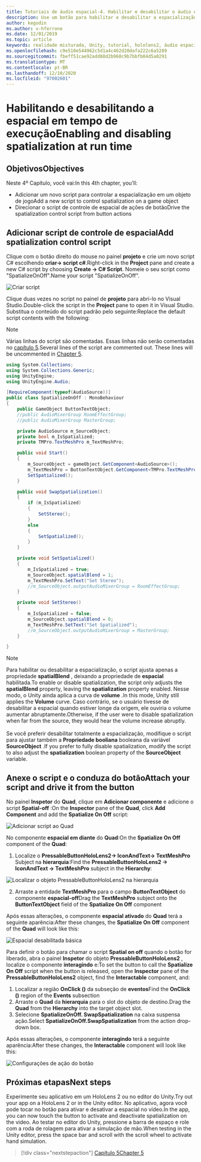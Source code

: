 ```yaml
---
title: Tutoriais de áudio espacial-4. Habilitar e desabilitar o áudio espacial em tempo de execução
description: Use um botão para habilitar e desabilitar a espacialização de áudio em tempo de execução.
author: kegodin
ms.author: v-hferrone
ms.date: 12/01/2019
ms.topic: article
keywords: realidade misturada, Unity, tutorial, hololens2, áudio espacial, MRTK, kit de ferramentas de realidade mista, UWP, Windows 10, HRTF, função de transferência relacionada ao cabeçalho, reverberação, Microsoft Spatializer
ms.openlocfilehash: c9e510e544962c5d1a4c462d20dafa222c6a5289
ms.sourcegitcommit: fbeff51cae92add88d2b960c9b7bbfb04d5a0291
ms.translationtype: MT
ms.contentlocale: pt-BR
ms.lasthandoff: 12/10/2020
ms.locfileid: "97002601"
---
```

# <a name="enabling-and-disabling-spatialization-at-run-time"></a><span data-ttu-id="a4b8e-105">Habilitando e desabilitando a espacial em tempo de execução</span><span class="sxs-lookup"><span data-stu-id="a4b8e-105">Enabling and disabling spatialization at run time</span></span>

## <a name="objectives"></a><span data-ttu-id="a4b8e-106">Objetivos</span><span class="sxs-lookup"><span data-stu-id="a4b8e-106">Objectives</span></span>
<span data-ttu-id="a4b8e-107">Neste 4º Capítulo, você vai:</span><span class="sxs-lookup"><span data-stu-id="a4b8e-107">In this 4th chapter, you'll:</span></span>
* <span data-ttu-id="a4b8e-108">Adicionar um novo script para controlar a espacialização em um objeto de jogo</span><span class="sxs-lookup"><span data-stu-id="a4b8e-108">Add a new script to control spatialization on a game object</span></span>
* <span data-ttu-id="a4b8e-109">Direcionar o script de controle de espacial de ações de botão</span><span class="sxs-lookup"><span data-stu-id="a4b8e-109">Drive the spatialization control script from button actions</span></span>

## <a name="add-spatialization-control-script"></a><span data-ttu-id="a4b8e-110">Adicionar script de controle de espacial</span><span class="sxs-lookup"><span data-stu-id="a4b8e-110">Add spatialization control script</span></span>
<span data-ttu-id="a4b8e-111">Clique com o botão direito do mouse no painel **projeto** e crie um novo script C# escolhendo **criar-> script c#**.</span><span class="sxs-lookup"><span data-stu-id="a4b8e-111">Right-click in the **Project** pane and create a new C# script by choosing **Create -> C# Script**.</span></span> <span data-ttu-id="a4b8e-112">Nomeie o seu script como "SpatializeOnOff".</span><span class="sxs-lookup"><span data-stu-id="a4b8e-112">Name your script "SpatializeOnOff".</span></span>

![Criar script](images/spatial-audio/create-script.png)

<span data-ttu-id="a4b8e-114">Clique duas vezes no script no painel de **projeto** para abri-lo no Visual Studio.</span><span class="sxs-lookup"><span data-stu-id="a4b8e-114">Double-click the script in the **Project** pane to open it in Visual Studio.</span></span> <span data-ttu-id="a4b8e-115">Substitua o conteúdo do script padrão pelo seguinte:</span><span class="sxs-lookup"><span data-stu-id="a4b8e-115">Replace the default script contents with the following:</span></span>

> [!NOTE]
> <span data-ttu-id="a4b8e-116">Várias linhas do script são comentadas. Essas linhas não serão comentadas no [capítulo 5](unity-spatial-audio-ch5.md).</span><span class="sxs-lookup"><span data-stu-id="a4b8e-116">Several lines of the script are commented out. These lines will be uncommented in [Chapter 5](unity-spatial-audio-ch5.md).</span></span>

```c#
using System.Collections;
using System.Collections.Generic;
using UnityEngine;
using UnityEngine.Audio;

[RequireComponent(typeof(AudioSource))]
public class SpatializeOnOff : MonoBehaviour
{
    public GameObject ButtonTextObject;
    //public AudioMixerGroup RoomEffectGroup;
    //public AudioMixerGroup MasterGroup;

    private AudioSource m_SourceObject;
    private bool m_IsSpatialized;
    private TMPro.TextMeshPro m_TextMeshPro;

    public void Start()
    {
        m_SourceObject = gameObject.GetComponent<AudioSource>();
        m_TextMeshPro = ButtonTextObject.GetComponent<TMPro.TextMeshPro>();
        SetSpatialized();
    }

    public void SwapSpatialization()
    {
        if (m_IsSpatialized)
        {
            SetStereo();
        }
        else
        {
            SetSpatialized();
        }
    }

    private void SetSpatialized()
    {
        m_IsSpatialized = true;
        m_SourceObject.spatialBlend = 1;
        m_TextMeshPro.SetText("Set Stereo");
        //m_SourceObject.outputAudioMixerGroup = RoomEffectGroup;
    }

    private void SetStereo()
    {
        m_IsSpatialized = false;
        m_SourceObject.spatialBlend = 0;
        m_TextMeshPro.SetText("Set Spatialized");
        //m_SourceObject.outputAudioMixerGroup = MasterGroup;
    }

}
```

> [!NOTE]
> <span data-ttu-id="a4b8e-117">Para habilitar ou desabilitar a espacialização, o script ajusta apenas a propriedade **spatialBlend** , deixando a propriedade de **espacial** habilitada.</span><span class="sxs-lookup"><span data-stu-id="a4b8e-117">To enable or disable spatialization, the script only adjusts the **spatialBlend** property, leaving the **spatialization** property enabled.</span></span> <span data-ttu-id="a4b8e-118">Nesse modo, o Unity ainda aplica a curva de **volume** .</span><span class="sxs-lookup"><span data-stu-id="a4b8e-118">In this mode, Unity still applies the **Volume** curve.</span></span> <span data-ttu-id="a4b8e-119">Caso contrário, se o usuário tivesse de desabilitar a espacial quando estiver longe da origem, ele ouviria o volume aumentar abruptamente.</span><span class="sxs-lookup"><span data-stu-id="a4b8e-119">Otherwise, if the user were to disable spatialization when far from the source, they would hear the volume increase abruptly.</span></span> <br> <br>
> <span data-ttu-id="a4b8e-120">Se você preferir desabilitar totalmente a espacialização, modifique o script para ajustar também a **Propriedade booliana** booleana da variável **SourceObject** .</span><span class="sxs-lookup"><span data-stu-id="a4b8e-120">If you prefer to fully disable spatialization, modify the script to also adjust the **spatialization** boolean property of the **SourceObject** variable.</span></span>

## <a name="attach-your-script-and-drive-it-from-the-button"></a><span data-ttu-id="a4b8e-121">Anexe o script e o conduza do botão</span><span class="sxs-lookup"><span data-stu-id="a4b8e-121">Attach your script and drive it from the button</span></span>
<span data-ttu-id="a4b8e-122">No painel **Inspetor** do **Quad**, clique em **Adicionar componente** e adicione o script **Spatial-off** :</span><span class="sxs-lookup"><span data-stu-id="a4b8e-122">On the **Inspector** pane of the **Quad**, click **Add Component** and add the **Spatialize On Off** script:</span></span>

![Adicionar script ao Quad](images/spatial-audio/add-script-to-quad.png)

<span data-ttu-id="a4b8e-124">No componente **espacial em diante** do **Quad**:</span><span class="sxs-lookup"><span data-stu-id="a4b8e-124">On the **Spatialize On Off** component of the **Quad**:</span></span>
1. <span data-ttu-id="a4b8e-125">Localize o **PressableButtonHoloLens2-> IconAndText-> TextMeshPro** Subject na **hierarquia**:</span><span class="sxs-lookup"><span data-stu-id="a4b8e-125">Find the **PressableButtonHoloLens2 -> IconAndText -> TextMeshPro** subject in the **Hierarchy**:</span></span>

![Localizar o objeto PressableButtonHoloLens2 na hierarquia](images/spatial-audio/pressable-button-object.png)

2. <span data-ttu-id="a4b8e-127">Arraste a entidade **TextMeshPro** para o campo **ButtonTextObject** do componente **espacial-off**</span><span class="sxs-lookup"><span data-stu-id="a4b8e-127">Drag the **TextMeshPro** subject onto the **ButtonTextObject** field of the **Spatialize On Off** component</span></span>

<span data-ttu-id="a4b8e-128">Após essas alterações, o componente **espacial ativado** do **Quad** terá a seguinte aparência:</span><span class="sxs-lookup"><span data-stu-id="a4b8e-128">After these changes, the **Spatialize On Off** component of the **Quad** will look like this:</span></span>

![Espacial desabilitada básica](images/spatial-audio/spatialize-on-off-basic.png)

<span data-ttu-id="a4b8e-130">Para definir o botão para chamar o script **Spatial on off** quando o botão for liberado, abra o painel **Inspetor** do objeto **PressableButtonHoloLens2** , localize o componente **interagindo** e:</span><span class="sxs-lookup"><span data-stu-id="a4b8e-130">To set the button to call the **Spatialize On Off** script when the button is released, open the **Inspector** pane of the **PressableButtonHoloLens2** object, find the **Interactable** component, and:</span></span>
1. <span data-ttu-id="a4b8e-131">Localizar a região **OnClick ()** da subseção de **eventos**</span><span class="sxs-lookup"><span data-stu-id="a4b8e-131">Find the **OnClick ()** region of the **Events** subsection</span></span>
2. <span data-ttu-id="a4b8e-132">Arraste o **Quad** da **hierarquia** para o slot do objeto de destino.</span><span class="sxs-lookup"><span data-stu-id="a4b8e-132">Drag the **Quad** from the **Hierarchy** into the target object slot.</span></span>
3. <span data-ttu-id="a4b8e-133">Selecione **SpatializeOnOff. SwapSpatialization** na caixa suspensa ação.</span><span class="sxs-lookup"><span data-stu-id="a4b8e-133">Select **SpatializeOnOff.SwapSpatialization** from the action drop-down box.</span></span>

<span data-ttu-id="a4b8e-134">Após essas alterações, o componente **interagindo** terá a seguinte aparência:</span><span class="sxs-lookup"><span data-stu-id="a4b8e-134">After these changes, the **Interactable** component will look like this:</span></span>

![Configurações de ação do botão](images/spatial-audio/button-action-settings.png)

## <a name="next-steps"></a><span data-ttu-id="a4b8e-136">Próximas etapas</span><span class="sxs-lookup"><span data-stu-id="a4b8e-136">Next steps</span></span>
<span data-ttu-id="a4b8e-137">Experimente seu aplicativo em um HoloLens 2 ou no editor do Unity.</span><span class="sxs-lookup"><span data-stu-id="a4b8e-137">Try out your app on a HoloLens 2 or in the Unity editor.</span></span> <span data-ttu-id="a4b8e-138">No aplicativo, agora você pode tocar no botão para ativar e desativar a espacial no vídeo.</span><span class="sxs-lookup"><span data-stu-id="a4b8e-138">In the app, you can now touch the button to activate and deactivate spatialization on the video.</span></span> <span data-ttu-id="a4b8e-139">Ao testar no editor do Unity, pressione a barra de espaço e role com a roda de rolagem para ativar a simulação de mão.</span><span class="sxs-lookup"><span data-stu-id="a4b8e-139">When testing in the Unity editor, press the space bar and scroll with the scroll wheel to activate hand simulation.</span></span> 

> [!div class="nextstepaction"]
> [<span data-ttu-id="a4b8e-140">Capítulo 5</span><span class="sxs-lookup"><span data-stu-id="a4b8e-140">Chapter 5</span></span>](unity-spatial-audio-ch5.md) 

